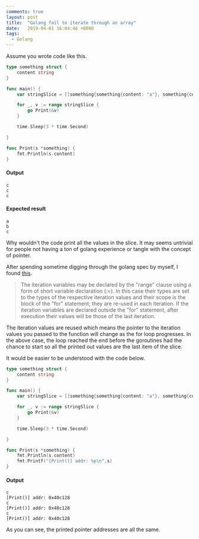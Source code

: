 ```yaml
---
comments: true
layout: post
title:  "Golang fail to iterate through an array"
date:   2019-04-01 16:04:46 +0800
tags:
  - Golang
---
```

Assume you wrote code like this.

``` go
type something struct {
	content string
}

func main() {
	var stringSlice = []something{something{content: "a"}, something{content: "b"}, something{content: "c"}}

	for _, v := range stringSlice {
		go Print(&v)
	}

	time.Sleep(3 * time.Second)

}

func Print(s *something) {
	fmt.Println(s.content)
}
```

#### Output

```
c
c
c
```

#### Expected result
```
a
b
c
```

Why wouldn't the code print all the values in the slice. It may seems untrivial for people not having a ton of golang experience or tangle with the concept of pointer.

After spending sometime digging through the golang spec by myself, I found [this][rangeClause].

> The iteration variables may be declared by the "range" clause using a form of short variable declaration (:=). In this case their types are set to the types of the respective iteration values and their scope is the block of the "for" statement; they are re-used in each iteration. If the iteration variables are declared outside the "for" statement, after execution their values will be those of the last iteration.

The iteration values are reused which means the pointer to the iteration values you passed to the function will change as the for loop progresses. In the above case, the loop reached the end before the goroutines had the chance to start so all the printed out values are the last item of the slice.

It would be easier to be understood with the code below.

``` go
type something struct {
	content string
}

func main() {
	var stringSlice = []something{something{content: "a"}, something{content: "b"}, something{content: "c"}}

	for _, v := range stringSlice {
		go Print(&v)
	}

	time.Sleep(3 * time.Second)

}

func Print(s *something) {
	fmt.Println(s.content)
	fmt.Printf("[Print()] addr: %p\n",s)
}
```

#### Output

```
c
[Print()] addr: 0x40c128
c
[Print()] addr: 0x40c128
c
[Print()] addr: 0x40c128
```

As you can see, the printed pointer addresses are all the same.

[rangeClause]: https://golang.org/ref/spec#RangeClause